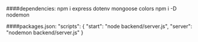 ####dependencies:
npm i express dotenv mongoose colors
npm i -D nodemon

####packages.json:
"scripts": {
  "start": "node backend/server.js",
  "server": "nodemon backend/server.js"
}
